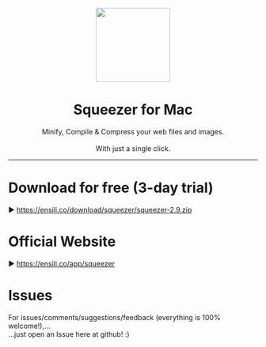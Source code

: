<p align=center>
  <img height="150px" src="https://github.com/enSili-co/squeezer/raw/main/images/logo.png"/>
</p>
<h1 align=center>Squeezer for Mac</h1>
<p align=center>
  Minify, Compile & Compress your web files and images.<br><br>With just a single click.
</p>


---

# Download for free (3-day trial)

▶︎ https://ensili.co/download/squeezer/squeezer-2.9.zip

# Official Website

▶︎ https://ensili.co/app/squeezer

# Issues

For issues/comments/suggestions/feedback (everything is 100% welcome!),...    
...just open an Issue here at github! :)
